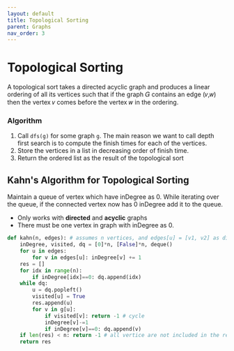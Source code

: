 ```yaml
---
layout: default
title: Topological Sorting
parent: Graphs
nav_order: 3
---
```




# Topological Sorting

A topological sort takes a directed acyclic graph and produces a linear ordering of all its vertices such that if the graph 𝐺 contains an edge (𝑣,𝑤) then the vertex 𝑣 comes before the vertex 𝑤 in the ordering.



### Algorithm

1. Call `dfs(g)` for some graph `g`. The main reason we want to call depth first search is to compute the finish times for each of the vertices.
2. Store the vertices in a list in decreasing order of finish time.
3. Return the ordered list as the result of the topological sort



## Kahn's Algorithm for Topological Sorting

Maintain a queue of vertex which have inDegree as 0. While iterating over the queue, if the connected vertex now has 0 inDegree add it to the queue.

- Only works with **directed** and **acyclic** graphs
- There must be one vertex in graph with inDegree as 0.

```python
def kahn(n, edges): # assumes n vertices, and edges[u] = [v1, v2] as directed edges
	inDegree, visited, dq = [0]*n, [False]*n, deque()
	for u in edges:
		for v in edges[u]: inDegree[v] += 1
	res = []
	for idx in range(n): 
		if inDegree[idx]==0: dq.append(idx)
	while dq:
		u = dq.popleft()
		visited[u] = True
		res.append(u)
		for v in g[u]:
			if visited[v]: return -1 # cycle
			inDegree[v]-=1 
			if inDegree[v]==0: dq.append(v)
	if len(res) < n: return -1 # all vertice are not included in the result
	return res
	
```



